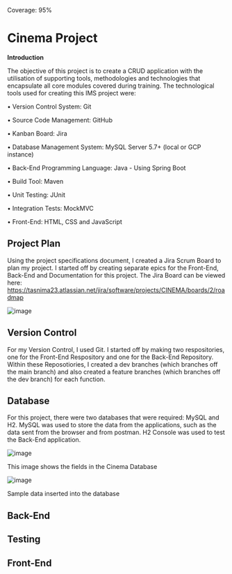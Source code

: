 Coverage: 95%

# Cinema Project

**Introduction**

The objective of this project is to create a CRUD application with the utilisation of supporting tools, methodologies and technologies that encapsulate all core modules covered during training. The technological tools used for creating this IMS project were:

•	Version Control System: Git

•	Source Code Management: GitHub

•	Kanban Board: Jira

•	Database Management System: MySQL Server 5.7+ (local or GCP instance)

•	Back-End Programming Language: Java - Using Spring Boot

•	Build Tool: Maven

•	Unit Testing: JUnit

•	Integration Tests: MockMVC

•	Front-End: HTML, CSS and JavaScript

## Project Plan

Using the project specifications document, I created a Jira Scrum Board to plan my project. I started off by creating separate epics for the Front-End, Back-End and Documentation for this project. The Jira Board can be viewed here: 
https://tasnima23.atlassian.net/jira/software/projects/CINEMA/boards/2/roadmap

![image](https://user-images.githubusercontent.com/64172539/157756029-041147ea-e724-4ccb-9cce-5245aafe348e.png)

## Version Control

For my Version Control, I used Git. I started off by making two respositories, one for the Front-End Respository and one for the Back-End Repository. Within these Reposotiories, I created a dev branches (which branches off the main branch) and also created a feature branches (which branches off the dev branch) for each function. 

## Database 

For this project, there were two databases that were required: MySQL and H2. MySQL was used to store the data from the applications, such as the data sent from the browser and from postman. H2 Console was used to test the Back-End application. 

![image](https://user-images.githubusercontent.com/64172539/157757470-096f3757-48cd-415f-8c90-6d29ef305f07.png)

This image shows the fields in the Cinema Database

![image](https://user-images.githubusercontent.com/64172539/157757554-350ccd79-a0fd-4c00-bc82-3e78b544db8a.png)

Sample data inserted into the database 

## Back-End

## Testing 

## Front-End 

